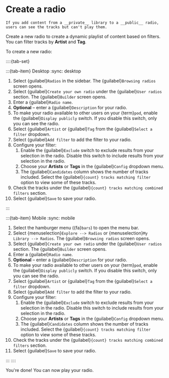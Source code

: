 # Create a radio

```{note}
If you add content from a __private__ library to a __public__ radio, users can see the tracks but can't play them.
```

Create a new radio to create a dynamic playlist of content based on filters. You can filter tracks by __Artist__ and __Tag__.

To create a new radio:

::::{tab-set}

:::{tab-item} Desktop
:sync: desktop

1. Select {guilabel}`Radios` in the sidebar. The {guilabel}`Browsing radios` screen opens.
2. Select {guilabel}`Create your own radio` under the {guilabel}`User radios` section. The {guilabel}`Builder` screen opens.
3. Enter a {guilabel}`Radio name`.
4. __Optional__ – enter a {guilabel}`Description` for your radio.
5. To make your radio available to other users on your {term}`pod`, enable the {guilabel}`Display publicly` switch. If you disable this switch, only you can see the radio.
6. Select {guilabel}`Artist` or {guilabel}`Tag` from the {guilabel}`Select a filter` dropdown.
7. Select {guilabel}`Add filter` to add the filter to your radio.
8. Configure your filter:
   1. Enable the {guilabel}`Exclude` switch to exclude results from your selection in the radio. Disable this switch to include results from your selection in the radio.
   2. Choose your __Artists__ or __Tags__ in the {guilabel}`Config` dropdown menu.
   3. The {guilabel}`Candidates` column shows the number of tracks included. Select the {guilabel}`{count} tracks matching filter` option to view some of these tracks.
9. Check the tracks under the {guilabel}`{count} tracks matching combined filters` section.
10. Select {guilabel}`Save` to save your radio.

:::

:::{tab-item} Mobile
:sync: mobile

1. Select the hamburger menu ({fa}`bars`) to open the menu bar.
2. Select {menuselection}`Explore --> Radios` or {menuselection}`My Library --> Radios`. The {guilabel}`Browsing radios` screen opens.
3. Select {guilabel}`Create your own radio` under the {guilabel}`User radios` section. The {guilabel}`Builder` screen opens.
4. Enter a {guilabel}`Radio name`.
5. __Optional__ – enter a {guilabel}`Description` for your radio.
6. To make your radio available to other users on your {term}`pod`, enable the {guilabel}`Display publicly` switch. If you disable this switch, only you can see the radio.
7. Select {guilabel}`Artist` or {guilabel}`Tag` from the {guilabel}`Select a filter` dropdown.
8. Select {guilabel}`Add filter` to add the filter to your radio.
9. Configure your filter:
   1. Enable the {guilabel}`Exclude` switch to exclude results from your selection in the radio. Disable this switch to include results from your selection in the radio.
   2. Choose your __Artists__ or __Tags__ in the {guilabel}`Config` dropdown menu.
   3. The {guilabel}`Candidates` column shows the number of tracks included. Select the {guilabel}`{count} tracks matching filter` option to view some of these tracks.
10. Check the tracks under the {guilabel}`{count} tracks matching combined filters` section.
11. Select {guilabel}`Save` to save your radio.

:::
::::

You're done! You can now play your radio.
